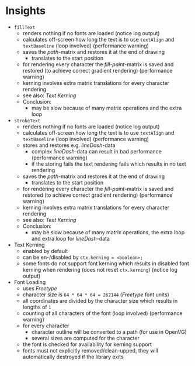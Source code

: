 # Insights

* `fillText`
    * renders nothing if no fonts are loaded (notice log output)
    * calculates off-screen how long the text is to use `textAlign` and `textBaseline` (loop involved) (performance warning)
    * saves the *path*-matrix and restores it at the end of drawing
        * translates to the start position
    * for rendering every character the *fill-paint*-matrix is saved and restored (to achieve correct gradient rendering) (performance warning)
    * kerning involves extra matrix translations for every character rendering
    * see also: *Text Kerning*
    * Conclusion:
        * may be slow because of many matrix operations and the extra loop
* `strokeText`
    * renders nothing if no fonts are loaded (notice log output)
    * calculates off-screen how long the text is to use `textAlign` and `textBaseline` (loop involved) (performance warning)
    * stores and restores e.g. *lineDash*-data
        * complex *lineDash*-data can result in bad performance (performance warning)
        * if the storing fails the text rendering fails which results in no text rendering
    * saves the *path*-matrix and restores it at the end of drawing
        * translates to the start position
    * for rendering every character the *fill-paint*-matrix is saved and restored (to achieve correct gradient rendering) (performance warning)
    * kerning involves extra matrix translations for every character rendering
    * see also: *Text Kerning*
    * Conclusion:
        * may be slow because of many matrix operations, the extra loop and extra loop for *lineDash*-data
* Text Kerning
    * enabled by default
    * can be en-/disabled by `ctx.kerning = <boolean>;`
    * some fonts do not support font kerning which results in disabled font kerning when rendering (does not reset `ctx.kerning`) (notice log output)
* Font Loading
    * uses *Freetype*
    * character size is `64 * 64 * 64 = 262144` (*Freetype* font units)
    * all coordinates are divided by the character size which results in lengths of `1`
    * counting of all characters of the font (loop involved) (performance warning)
    * for every character
        * character outline will be converted to a path (for use in OpenVG)
        * several sizes are computed for the character
    * the font is checked for availability for kerning support
    * fonts must not explicitly removed/clean-upped, they will automatically destroyed if the library exits

